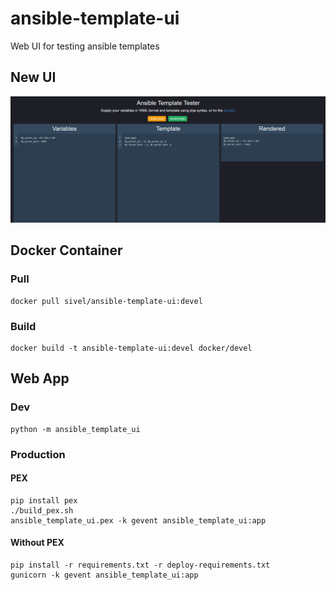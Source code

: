# ansible-template-ui
Web UI for testing ansible templates

## New UI
![NEW UI](./media/new_ui.png)

## Docker Container

### Pull

```
docker pull sivel/ansible-template-ui:devel
```

### Build

```
docker build -t ansible-template-ui:devel docker/devel
```

## Web App

### Dev

```
python -m ansible_template_ui
```

### Production

#### PEX

```
pip install pex
./build_pex.sh
ansible_template_ui.pex -k gevent ansible_template_ui:app
```

#### Without PEX

```
pip install -r requirements.txt -r deploy-requirements.txt
gunicorn -k gevent ansible_template_ui:app
```
